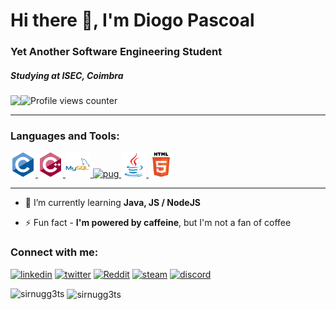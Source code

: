 # Hi there 👋, I'm Diogo Pascoal
### Yet Another Software Engineering Student
##### Studying at ISEC, Coimbra
![Profile views counter](https://komarev.com/ghpvc/?username=sirNugg3ts&&style=plastic) <a href="https://ko-fi.com/diogopascoal" target="_blank" >
                <img
                    src="https://img.shields.io/badge/Donate-Buy%20Me%20A%20Coffee-orange.svg?style=plastic" 
                    align="left"
                />
            </a> 

---
<h3 align="left">Languages and Tools:</h3>
<p align="left"> <a href="https://www.cprogramming.com/" target="_blank"> <img src="https://raw.githubusercontent.com/devicons/devicon/master/icons/c/c-original.svg" alt="c" width="40" height="40"/> </a> <a href="https://www.w3schools.com/cpp/" target="_blank"> <img src="https://raw.githubusercontent.com/devicons/devicon/master/icons/cplusplus/cplusplus-original.svg" alt="cplusplus" width="40" height="40"/> </a> <a href="https://www.mysql.com/" target="_blank"> <img src="https://raw.githubusercontent.com/devicons/devicon/master/icons/mysql/mysql-original-wordmark.svg" alt="mysql" width="40" height="40"/> </a> <a href="https://pugjs.org" target="_blank"> <img src="https://cdn.worldvectorlogo.com/logos/pug.svg" alt="pug" width="40" height="40"/> </a> <a href="https://www.java.com" target="_blank"> <img src="https://raw.githubusercontent.com/devicons/devicon/master/icons/java/java-original.svg" alt="java" width="40" height="40"/> </a> <a href="https://www.w3.org/html/" target="_blank"> <img src="https://raw.githubusercontent.com/devicons/devicon/master/icons/html5/html5-original-wordmark.svg" alt="html5" width="40" height="40"/> </a> </p>

---

- 🌱 I’m currently learning **Java, JS / NodeJS**

- ⚡ Fun fact - **I'm powered by caffeine**, but I'm not a fan of coffee

<h3 align="left">Connect with me:</h3>

[<img src='https://cdn.jsdelivr.net/npm/simple-icons@3.0.1/icons/linkedin.svg' alt='linkedin' height='40'>](https://www.linkedin.com/in/diogopascoal789/)  [<img src='https://cdn.jsdelivr.net/npm/simple-icons@3.0.1/icons/twitter.svg' alt='twitter' height='40'>](https://twitter.com/DiogoPascoal4)  [<img src='https://cdn.jsdelivr.net/npm/simple-icons@3.0.1/icons/reddit.svg' alt='Reddit' height='40'>](https://www.reddit.com/user/imCluDz)  [<img src='https://cdn.jsdelivr.net/npm/simple-icons@3.0.1/icons/steam.svg' alt='steam' height='40'>](https://steamcommunity.com/id/SirNugg3ts/)  [<img src='https://cdn.jsdelivr.net/npm/simple-icons@3.0.1/icons/discord.svg' alt='discord' height='40'>](https://discord.gg/SirNugg3ts#8368)  

<p><img align="left" src="https://github-readme-stats.vercel.app/api/top-langs?username=sirnugg3ts&show_icons=true&theme=dracula&locale=en&layout=compact" alt="sirnugg3ts" /></p>

<p>&nbsp;<img align="center" src="https://github-readme-stats.vercel.app/api?username=sirnugg3ts&show_icons=true&theme=radical&locale=en" alt="sirnugg3ts" /></p>
